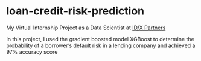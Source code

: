 # loan-credit-risk-prediction
My Virtual Internship Project as a Data Scientist at [ID/X Partners](https://idxpartners.com)

In this project, I used the gradient boosted model XGBoost to determine the probability of a borrower’s default risk in a lending company and achieved a 97% accuracy score
